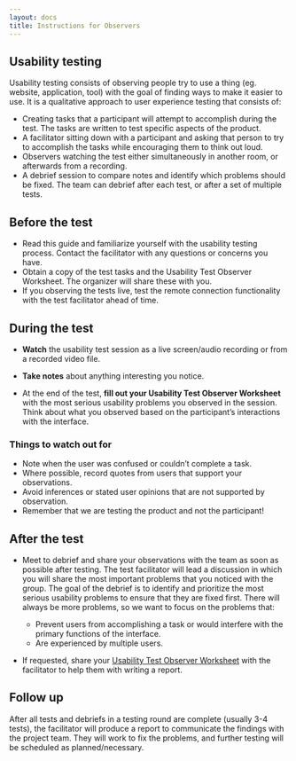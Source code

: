 ```yaml
---
layout: docs
title: Instructions for Observers
---
```

## Usability testing
Usability testing consists of observing people try to use a thing (eg. website, application, tool) with the goal of finding ways to make it easier to use. It is a qualitative approach to user experience testing that consists of:

- Creating tasks that a participant will attempt to accomplish during the test. The tasks are written to test specific aspects of the product.
- A facilitator sitting down with a participant and asking that person to try to accomplish the tasks while encouraging them to think out loud.
- Observers watching the test either simultaneously in another room, or afterwards from a recording.
- A debrief session to compare notes and identify which problems should be fixed. The team can debrief after each test, or after a set of multiple tests.

## Before the test
- Read this guide and familiarize yourself with the usability testing process. Contact the facilitator with any questions or concerns you have.
- Obtain a copy of the test tasks and the Usability Test Observer Worksheet. The organizer will share these with you.
- If you observing the tests live, test the remote connection functionality with the test facilitator ahead of time.

## During the test

- **Watch** the usability test session as a live screen/audio recording or from a recorded video file.

- **Take notes** about anything interesting you notice.

- At the end of the test, **fill out your Usability Test Observer Worksheet** with the most serious usability problems you observed in the session. Think about what you observed based on the participant’s interactions with the interface.

### Things to watch out for
- Note when the user was confused or couldn’t complete a task.
- Where possible, record quotes from users that support your observations.
- Avoid inferences or stated user opinions that are not supported by observation.
- Remember that we are testing the product and not the participant!

## After the test
- Meet to debrief and share your observations with the team as soon as possible after testing. The test facilitator will lead a discussion in which you will share the most important problems that you noticed with the group. The goal of the debrief is to identify and prioritize the most serious usability problems to ensure that they are fixed first. There will always be more problems, so we want to focus on the problems that:
  - Prevent users from accomplishing a task or would interfere with the primary functions of the interface.
  - Are experienced by multiple users.

- If requested, share your [Usability Test Observer Worksheet](observer-worksheet) with the facilitator to help them with writing a report.

## Follow up
After all tests and debriefs in a testing round are complete (usually 3-4 tests), the facilitator will produce a report to communicate the findings with the project team. They will work to fix the problems, and further testing will be scheduled as planned/necessary.
